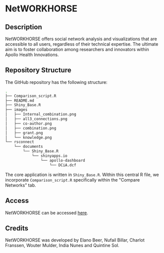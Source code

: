 # NetWORKHORSE

## Description

NetWORKHORSE offers social network analysis and visualizations that are accessible to all users, regardless of their technical expertise. The ultimate aim is to foster collaboration among researchers and innovators within Apollo Health Innovations.

## Repository Structure

The GitHub repository has the following structure: 

```bash
.
├── Comparison_script.R
├── README.md
├── Shiny_Base.R
├── images
│   ├── Internal_combination.png
│   ├── all3_connections.png
│   ├── co-author.png
│   ├── combination.png
│   ├── grant.png
│   └── knowledge.png
└── rsconnect
    └── documents
        └── Shiny_Base.R
            └── shinyapps.io
                └── apollo-dashboard
                    └── DCiA.dcf
```

The core application is written in `Shiny_Base.R`. Within this central R file, we incorporate `Comparison_script.R` specifically within the "Compare Networks" tab.

## Access

NetWORKHORSE can be accessed [here](https://apollo-dashboard.shinyapps.io/DCiA/).


## Credits

NetWORKHORSE was developed by Elano Beer, Nufail Billar, Charlot Franssen, Wouter Mulder, India Nunes and Quintine Sol.

